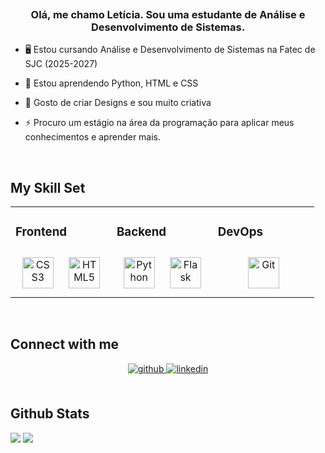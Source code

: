 <a href="https://potfolio-nine-vert.vercel.app/"><img src=""/></a>

### <div align="center">Olá, me chamo Letícia. Sou uma estudante de Análise e Desenvolvimento de Sistemas.</div>  
  

- 🖥️ Estou cursando Análise e Desenvolvimento de Sistemas na Fatec de SJC (2025-2027)  
  

- 🌱 Estou aprendendo Python, HTML e CSS  
  

- 🎨 Gosto de criar Designs e sou muito criativa  
  

- ⚡ Procuro um estágio na área da programação para aplicar meus conhecimentos e aprender mais.  
  

<br/>  


## My Skill Set  
<table align='center'><tr><td valign="top" width="33%">



### Frontend  
<div align="center">  
<a href="https://www.w3schools.com/css/" target="_blank"><img style="margin: 10px" src="https://profilinator.rishav.dev/skills-assets/css3-original-wordmark.svg" alt="CSS3" height="50" /></a>  
<a href="https://en.wikipedia.org/wiki/HTML5" target="_blank"><img style="margin: 10px" src="https://profilinator.rishav.dev/skills-assets/html5-original-wordmark.svg" alt="HTML5" height="50" /></a>  
</div>

</td><td valign="top" width="33%">



### Backend  
<div align="center">  
<a href="https://www.python.org/" target="_blank"><img style="margin: 10px" src="https://profilinator.rishav.dev/skills-assets/python-original.svg" alt="Python" height="50" /></a>  
<a href="https://flask.palletsprojects.com/" target="_blank"><img style="margin: 10px" src="https://profilinator.rishav.dev/skills-assets/flask.png" alt="Flask" height="50" /></a>  
</div>

</td><td valign="top" width="33%">



### DevOps  
<div align="center">  
<a href="https://github.com/" target="_blank"><img style="margin: 10px" src="https://profilinator.rishav.dev/skills-assets/git-scm-icon.svg" alt="Git" height="50" /></a>  
</div>

</td></tr></table>  

<br/>  


## Connect with me  
<div align="center">
<a href="https://github.com/LeticiaG24" target="_blank">
<img src=https://img.shields.io/badge/github-%2324292e.svg?&style=for-the-badge&logo=github&logoColor=white alt=github style="margin-bottom: 5px;" />
</a>
<a href="https://linkedin.com/in/leticia-furtado-053b6033a" target="_blank">
<img src=https://img.shields.io/badge/linkedin-%231E77B5.svg?&style=for-the-badge&logo=linkedin&logoColor=white alt=linkedin style="margin-bottom: 5px;" />
</a>  
</div>  
  

<br/>  


## Github Stats  

<img src="https://github-readme-stats.vercel.app/api?username=LeticiaG24&show_icons=true&count_private=true&hide_border=true&theme=radical"/>  

<img src="https://github-readme-stats.vercel.app/api/top-langs/?username=LeticiaG24&layout=donut&theme=radical" />